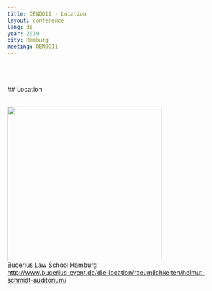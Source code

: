```yaml
---
title: DENOG11 - Location
layout: conference
lang: de
year: 2019
city: Hamburg
meeting: DENOG11
---
```


<br>
<br>
<br>
## Location
<br>
<br>

 <img src='http://www.bucerius-event.de/fileadmin/_processed_/csm_aussen_auditorium_f39f1fa2e4.jpg' style='width:350px;'><br>
Bucerius Law School Hamburg <br>
<a href='http://www.bucerius-event.de/die-location/raeumlichkeiten/helmut-schmidt-auditorium/' target='_new'>http://www.bucerius-event.de/die-location/raeumlichkeiten/helmut-schmidt-auditorium/</a>
<br>
<br>
<br>
